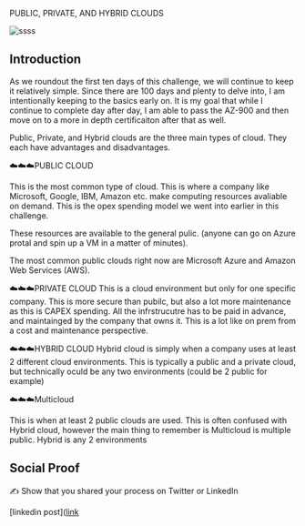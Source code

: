 PUBLIC, PRIVATE, AND HYBRID CLOUDS


![ssss](https://user-images.githubusercontent.com/102994059/199616958-9cb1db8d-fa79-47c3-988e-acae4a9f8056.jpg)



## Introduction

As we roundout the first ten days of this challenge, we will continue to keep it relatively simple. Since there are 100 days and plenty to delve into, I am intentionally keeping to the basics early on. It is my goal that while I continue to complete day after day, I am able to pass the AZ-900 and then move on to a more in depth certificaiton after that as well. 

Public, Private, and Hybrid clouds are the three main types of cloud. They each have advantages and disadvantages. 


☁️☁️☁️PUBLIC CLOUD

  This is the most common type of cloud. This is where a company like Microsoft, Google, IBM, Amazon etc. make computing resources avaliable on demand. This is the opex spending model we went into earlier in this challenge. 
  
  These resources are available to the general pulic. (anyone can go on Azure protal and spin up a VM in a matter of minutes). 
  
  The most common public clouds right now are Microsoft Azure and Amazon Web Services (AWS). 


☁️☁️☁️PRIVATE CLOUD
This is a cloud environment but only for one specific company. This is more secure than pubilc, but also a lot more maintenance as this is CAPEX spending. All the infrstrucutre has to be paid in advance, and maintainged by the company that owns it. This is a lot like on prem from a cost and maintenance perspective. 


☁️☁️☁️HYBRID CLOUD
Hybrid cloud is simply when a company uses at least 2 different cloud environments. This is typically a public and a private cloud, but technically oculd be any two environments (could be 2 public for example)
 
☁️☁️☁️Multicloud 

This is when at least 2 public clouds are used. This is often confused with Hybrid cloud, however the main thing to remember is Multicloud is multiple public. Hybrid is any 2 environments
## Social Proof

✍️ Show that you shared your process on Twitter or LinkedIn

[linkedin post]([link](https://www.linkedin.com/posts/andrew-leddy_100daysofcloud-activity-6993709692258549760-RjFH?utm_source=share&utm_medium=member_desktop)
